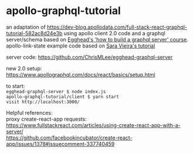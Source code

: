 # apollo-graphql-tutorial

an adaptation of https://dev-blog.apollodata.com/full-stack-react-graphql-tutorial-582ac8d24e3b using apollo client 2.0 code and a graphql server/schema based on [Egghead's 'how to build a graphql server' course](https://egghead.io/courses/build-a-graphql-server). apollo-link-state example code based on [Sara Vieira's tutorial](https://www.youtube.com/watch?v=2RvRcnD8wHY&feature=youtu.be)

server code: https://github.com/ChrisMLee/egghead-graphql-server

new 2.0 setup: https://www.apollographql.com/docs/react/basics/setup.html  

to start:  
`egghead-graphql-server $ node index.js`  
`apollo-graphql-tutorial/client $ yarn start`  
`visit http://localhost:3000/`

Helpful references:  
proxy create-react-app requests: https://www.fullstackreact.com/articles/using-create-react-app-with-a-server/  
https://github.com/facebookincubator/create-react-app/issues/1378#issuecomment-337740459

